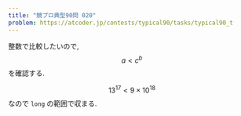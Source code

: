 ```yaml
---
title: "競プロ典型90問 020"
problem: https://atcoder.jp/contests/typical90/tasks/typical90_t
---
```

整数で比較したいので, $$ a \lt c^b $$ を確認する.

$$ 13^{17} \lt 9 \times 10^{18} $$ なので `long` の範囲で収まる.
